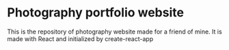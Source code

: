 # Photography portfolio website

This is the repository of photography website made for a friend of mine.
It is made with React and initialized by create-react-app

